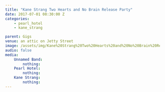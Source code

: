 ```yaml
---
title: "Kane Strang Two Hearts and No Brain Release Party"
date: 2017-07-01 08:30:00 Z
categories:
    - pearl_hotel
    - kane_strang

parent: Gigs
venue: an attic on Jetty Street
image: /assets/img/Kane%20Strang%20Two%20Hearts%20and%20No%20Brain%20Release%20Party/cover.jpg
audio: false
media:
    Unnamed Band:
        nothing:
    Pearl Hotel:
        nothing:
    Kane Strang:
        nothing:
---
```


